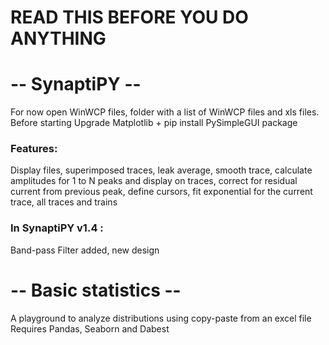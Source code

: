 # READ THIS BEFORE YOU DO ANYTHING
# -- SynaptiPY --
  For now open WinWCP files, folder with a list of WinWCP files and xls files.
Before starting Upgrade Matplotlib + pip install PySimpleGUI package
### Features: 
  Display files, superimposed traces, leak average, smooth trace, calculate amplitudes for 1 to N peaks and display on traces, correct  for  residual current from previous peak, define cursors, fit exponential for the current trace, all traces and trains
### In SynaptiPY v1.4 :
  Band-pass Filter added, new design
# -- Basic statistics --
  A playground to analyze distributions using copy-paste from an excel file
Requires Pandas, Seaborn and Dabest


